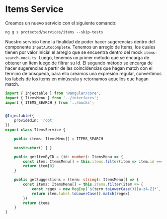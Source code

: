 # Items Service

Creamos un nuevo servicio con el siguiente comando:

```txt
ng g s protected/services/items --skip-tests
```

Nuestro servicio tiene la finalidad de poder hacer sugerencias dentro del componente `InputAutocomplete`. Tenemos un arreglo de Items, los cuales tienen por valor inicial el arreglo que se encuentra dentro del mock `items-search.mock.ts`. Luego, tenemos un primer método que se encarga de obtener un Item luego de filtrar su Id. El segundo método se encarga de hacer sugerencias a partir de las coincidencias que hagan match con el término de búsqueda, para ello creamos una expresión regular, convertimos los labels de los items en minúscula y retornamos aquellos que hagan match.

```ts
import { Injectable } from '@angular/core';
import { ItemsMenu } from '../interfaces';
import { ITEMS_SEARCH } from '../mocks';


@Injectable({
    providedIn: 'root'
})
export class ItemsService {

    public items: ItemsMenu[] = ITEMS_SEARCH

    constructor() { }

    public getItemByID = (id: number): ItemsMenu => {
        const item: ItemsMenu[] = this.items.filter(item => item.id === id)
        return item[0]
    }

    public getSuggestions = (term: string): ItemsMenu[] => {
        const items: ItemsMenu[] = this.items.filter(item => {
            const regex = new RegExp(`${term.toLowerCase()}[a-zA-Z]*`, 'g')
            return item.label.toLowerCase().match(regex)
        })
        return items
    }
}
```

